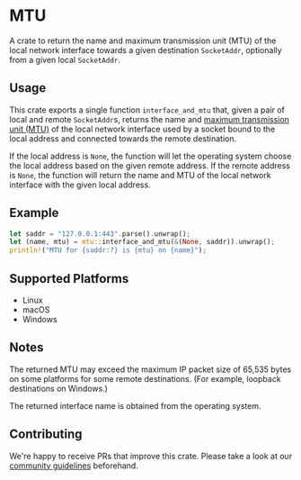 # MTU

A crate to return the name and maximum transmission unit (MTU) of the local network interface towards a given destination `SocketAddr`, optionally from a given local `SocketAddr`.

## Usage

This crate exports a single function `interface_and_mtu` that, given a pair of local and remote `SocketAddr`s, returns the name and [maximum transmission unit (MTU)](https://en.wikipedia.org/wiki/Maximum_transmission_unit) of the local network interface used by a socket bound to the local address and connected towards the remote destination.

If the local address is `None`, the function will let the operating system choose the local address based on the given remote address. If the remote address is `None`, the function will return the name and MTU of the local network interface with the given local address.

## Example

```rust
let saddr = "127.0.0.1:443".parse().unwrap();
let (name, mtu) = mtu::interface_and_mtu(&(None, saddr)).unwrap();
println!("MTU for {saddr:?} is {mtu} on {name}");
```

## Supported Platforms

* Linux
* macOS
* Windows

## Notes

The returned MTU may exceed the maximum IP packet size of 65,535 bytes on some platforms for some remote destinations. (For example, loopback destinations on Windows.)

The returned interface name is obtained from the operating system.

## Contributing

We're happy to receive PRs that improve this crate. Please take a look at our [community guidelines](CODE_OF_CONDUCT.md) beforehand.
